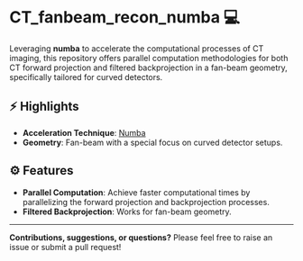 # CT_fanbeam_recon_numba :computer:

Leveraging **numba** to accelerate the computational processes of CT imaging, this repository offers parallel computation methodologies for both CT forward projection and filtered backprojection in a fan-beam geometry, specifically tailored for curved detectors.

## :zap: Highlights

- **Acceleration Technique**: [Numba](https://numba.pydata.org/)
- **Geometry**: Fan-beam with a special focus on curved detector setups.

## :gear: Features

- **Parallel Computation**: Achieve faster computational times by parallelizing the forward projection and backprojection processes.
- **Filtered Backprojection**: Works for fan-beam geometry.

---

**Contributions, suggestions, or questions?** Please feel free to raise an issue or submit a pull request!

